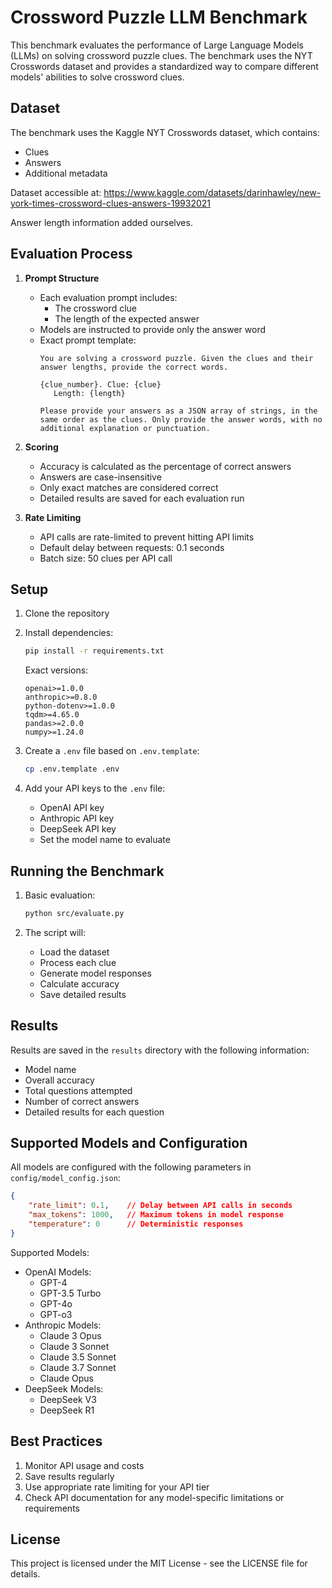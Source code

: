 # Crossword Puzzle LLM Benchmark

This benchmark evaluates the performance of Large Language Models (LLMs) on solving crossword puzzle clues. The benchmark uses the NYT Crosswords dataset and provides a standardized way to compare different models' abilities to solve crossword clues.

## Dataset

The benchmark uses the Kaggle NYT Crosswords dataset, which contains:
- Clues
- Answers
- Additional metadata

Dataset accessible at: https://www.kaggle.com/datasets/darinhawley/new-york-times-crossword-clues-answers-19932021

Answer length information added ourselves.

## Evaluation Process

1. **Prompt Structure**
   - Each evaluation prompt includes:
     - The crossword clue
     - The length of the expected answer
   - Models are instructed to provide only the answer word
   - Exact prompt template:
     ```
     You are solving a crossword puzzle. Given the clues and their answer lengths, provide the correct words.

     {clue_number}. Clue: {clue}
        Length: {length}

     Please provide your answers as a JSON array of strings, in the same order as the clues. Only provide the answer words, with no additional explanation or punctuation.
     ```

2. **Scoring**
   - Accuracy is calculated as the percentage of correct answers
   - Answers are case-insensitive
   - Only exact matches are considered correct
   - Detailed results are saved for each evaluation run

3. **Rate Limiting**
   - API calls are rate-limited to prevent hitting API limits
   - Default delay between requests: 0.1 seconds
   - Batch size: 50 clues per API call

## Setup

1. Clone the repository
2. Install dependencies:
   ```bash
   pip install -r requirements.txt
   ```
   Exact versions:
   ```
   openai>=1.0.0
   anthropic>=0.8.0
   python-dotenv>=1.0.0
   tqdm>=4.65.0
   pandas>=2.0.0
   numpy>=1.24.0
   ```

3. Create a `.env` file based on `.env.template`:
   ```bash
   cp .env.template .env
   ```
4. Add your API keys to the `.env` file:
   - OpenAI API key
   - Anthropic API key
   - DeepSeek API key
   - Set the model name to evaluate

## Running the Benchmark

1. Basic evaluation:
   ```bash
   python src/evaluate.py
   ```

2. The script will:
   - Load the dataset
   - Process each clue
   - Generate model responses
   - Calculate accuracy
   - Save detailed results

## Results

Results are saved in the `results` directory with the following information:
- Model name
- Overall accuracy
- Total questions attempted
- Number of correct answers
- Detailed results for each question

## Supported Models and Configuration

All models are configured with the following parameters in `config/model_config.json`:
```json
{
    "rate_limit": 0.1,    // Delay between API calls in seconds
    "max_tokens": 1000,   // Maximum tokens in model response
    "temperature": 0      // Deterministic responses
}
```

Supported Models:
- OpenAI Models:
  - GPT-4
  - GPT-3.5 Turbo
  - GPT-4o
  - GPT-o3
- Anthropic Models:
  - Claude 3 Opus
  - Claude 3 Sonnet
  - Claude 3.5 Sonnet
  - Claude 3.7 Sonnet
  - Claude Opus
- DeepSeek Models:
  - DeepSeek V3
  - DeepSeek R1

## Best Practices

1. Monitor API usage and costs
2. Save results regularly
3. Use appropriate rate limiting for your API tier
4. Check API documentation for any model-specific limitations or requirements

## License

This project is licensed under the MIT License - see the LICENSE file for details. 